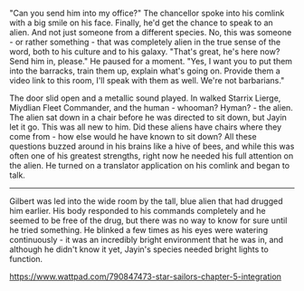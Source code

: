 "Can you send him into my office?" The chancellor spoke into his comlink with a big smile on his face. Finally, he'd get the chance to speak to an alien. And not just someone from a different species. No, this was someone - or rather something - that was completely alien in the true sense of the word, both to his culture and to his galaxy. "That's great, he's here now?  Send him in, please."  He paused for a moment. "Yes, I want you to put them into the barracks, train them up, explain what's going on. Provide them a video link to this room, I'll speak with them as well. We're not barbarians." 

The door slid open and a metallic sound played. In walked Starrix Lierge, Miydlian Fleet Commander, and the human - whooman? Hyman? - the alien. The alien sat down in a chair before he was directed to sit down, but Jayin let it go. This was all new to him. Did these aliens have chairs where they come from - how else would he have known to sit down? All these questions buzzed around in his brains like a hive of bees, and while this was often one of his greatest strengths, right now he needed his full attention on the alien. He turned on a translator application on his comlink and began to talk.

------------------

Gilbert was led into the wide room by the tall, blue alien that had drugged him earlier. His body responded to his commands completely and he seemed to be free of the drug, but there was no way to know for sure until he tried something. He blinked a few times as his eyes were watering continuously - it was an incredibly bright environment that he was in, and although he didn't know it yet, Jayin's species needed bright lights to function.

https://www.wattpad.com/790847473-star-sailors-chapter-5-integration
